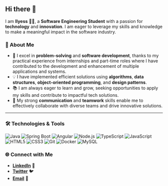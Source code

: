 ## Hi there 👋

I am **Ilyess** 🧑‍💻, a **Software Engineering Student** with a passion for **technology** and **innovation**. I am eager to leverage my skills and knowledge to make a meaningful impact in the software industry.

### 🌟 About Me
- 🚀 I excel in **problem-solving** and **software development**, thanks to my practical experience from internships and part-time roles where I have contributed to the development and enhancement of multiple applications and systems.
- 💡 I have implemented efficient solutions using **algorithms**, **data structures**, **object-oriented programming**, and **design patterns**.
- 📚 I am always eager to learn and grow, seeking opportunities to apply my skills and contribute to impactful tech solutions.
- 🤝 My strong **communication** and **teamwork** skills enable me to effectively collaborate with diverse teams and drive innovative solutions.

---

### 🛠️ Technologies & Tools

![Java](https://img.shields.io/badge/Java-ED8B00?style=for-the-badge&logo=java&logoColor=white)
![Spring Boot](https://img.shields.io/badge/Spring_Boot-6DB33F?style=for-the-badge&logo=spring-boot&logoColor=white)
![Angular](https://img.shields.io/badge/Angular-DD0031?style=for-the-badge&logo=angular&logoColor=white)
![Node.js](https://img.shields.io/badge/Node.js-339933?style=for-the-badge&logo=nodedotjs&logoColor=white)
![TypeScript](https://img.shields.io/badge/TypeScript-007ACC?style=for-the-badge&logo=typescript&logoColor=white)
![JavaScript](https://img.shields.io/badge/JavaScript-F7DF1E?style=for-the-badge&logo=javascript&logoColor=black)
![HTML5](https://img.shields.io/badge/HTML5-E34F26?style=for-the-badge&logo=html5&logoColor=white)
![CSS3](https://img.shields.io/badge/CSS3-1572B6?style=for-the-badge&logo=css3&logoColor=white)
![Git](https://img.shields.io/badge/Git-F05032?style=for-the-badge&logo=git&logoColor=white)
![Docker](https://img.shields.io/badge/Docker-2496ED?style=for-the-badge&logo=docker&logoColor=white)
![MySQL](https://img.shields.io/badge/MySQL-4479A1?style=for-the-badge&logo=mysql&logoColor=white)


### 🌐 Connect with Me

- [**LinkedIn**](https://www.linkedin.com/in/your-linkedin/) 💼
- [**Twitter**](https://twitter.com/your-twitter/) 🐦
- [**Email**](mailto:your-email@example.com) 📧
